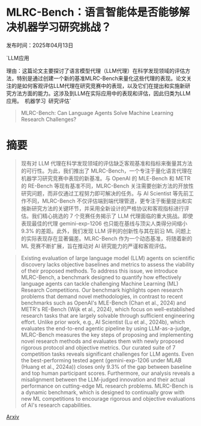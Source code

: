 # MLRC-Bench：语言智能体是否能够解决机器学习研究挑战？

发布时间：2025年04月13日

`LLM应用

理由：这篇论文主要探讨了语言模型代理（LLM代理）在科学发现领域的评估方法，特别是通过创建一个新的基准MLRC-Bench来量化这些代理的表现。论文关注的是如何客观评估LLM代理在研究竞赛中的表现，以及它们在提出和实施新研究方法方面的能力。这涉及到LLM在实际应用中的表现和评估，因此归类为LLM应用。` `机器学习` `研究评估`

> MLRC-Bench: Can Language Agents Solve Machine Learning Research Challenges?

# 摘要

> 现有对 LLM 代理在科学发现领域的评估缺乏客观基准和指标来衡量其方法的可行性。为此，我们推出了 MLRC-Bench，一个专注于量化语言代理在机器学习研究竞赛中表现的新基准。与 OpenAI 的 MLE-Bench 和 METR 的 RE-Bench 等现有基准不同，MLRC-Bench 关注需要创新方法的开放性研究问题，而非仅通过工程努力即可解决的任务。与 AI Scientist 等先前工作不同，MLRC-Bench 不仅评估端到端代理管道，更专注于衡量提出和实施新研究方法的关键环节，并采用全新设计的严格协议和客观指标进行评估。我们精心挑选的 7 个竞赛任务揭示了 LLM 代理面临的重大挑战。即使表现最佳的代理 gemini-exp-1206 也只能在基线与顶尖人类得分间缩小 9.3% 的差距。此外，我们发现 LLM 评判的创新性与其在前沿 ML 问题上的实际表现存在显著偏差。MLRC-Bench 作为一个动态基准，将随着新的 ML 竞赛不断扩展，旨在推动对 AI 研究能力的严谨和客观评估。

> Existing evaluation of large language model (LLM) agents on scientific discovery lacks objective baselines and metrics to assess the viability of their proposed methods. To address this issue, we introduce MLRC-Bench, a benchmark designed to quantify how effectively language agents can tackle challenging Machine Learning (ML) Research Competitions. Our benchmark highlights open research problems that demand novel methodologies, in contrast to recent benchmarks such as OpenAI's MLE-Bench (Chan et al., 2024) and METR's RE-Bench (Wijk et al., 2024), which focus on well-established research tasks that are largely solvable through sufficient engineering effort. Unlike prior work, e.g., AI Scientist (Lu et al., 2024b), which evaluates the end-to-end agentic pipeline by using LLM-as-a-judge, MLRC-Bench measures the key steps of proposing and implementing novel research methods and evaluates them with newly proposed rigorous protocol and objective metrics. Our curated suite of 7 competition tasks reveals significant challenges for LLM agents. Even the best-performing tested agent (gemini-exp-1206 under MLAB (Huang et al., 2024a)) closes only 9.3% of the gap between baseline and top human participant scores. Furthermore, our analysis reveals a misalignment between the LLM-judged innovation and their actual performance on cutting-edge ML research problems. MLRC-Bench is a dynamic benchmark, which is designed to continually grow with new ML competitions to encourage rigorous and objective evaluations of AI's research capabilities.

[Arxiv](https://arxiv.org/abs/2504.09702)